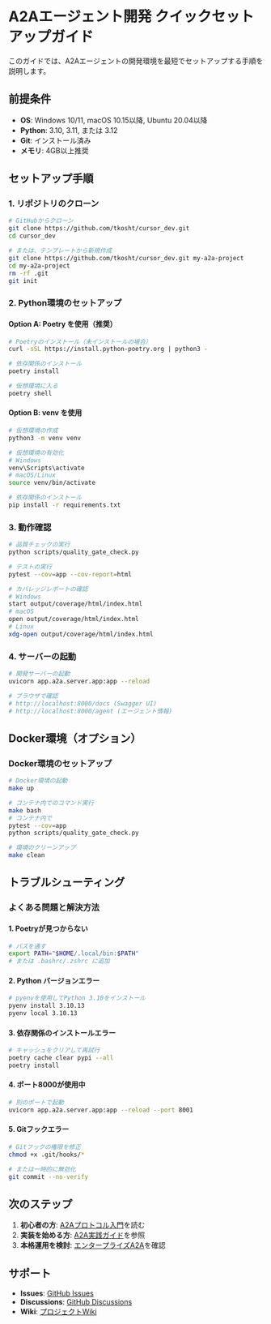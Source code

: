 # A2Aエージェント開発 クイックセットアップガイド

このガイドでは、A2Aエージェントの開発環境を最短でセットアップする手順を説明します。

## 前提条件

- **OS**: Windows 10/11, macOS 10.15以降, Ubuntu 20.04以降
- **Python**: 3.10, 3.11, または 3.12
- **Git**: インストール済み
- **メモリ**: 4GB以上推奨

## セットアップ手順

### 1. リポジトリのクローン

```bash
# GitHubからクローン
git clone https://github.com/tkosht/cursor_dev.git
cd cursor_dev

# または、テンプレートから新規作成
git clone https://github.com/tkosht/cursor_dev.git my-a2a-project
cd my-a2a-project
rm -rf .git
git init
```

### 2. Python環境のセットアップ

#### Option A: Poetry を使用（推奨）

```bash
# Poetryのインストール（未インストールの場合）
curl -sSL https://install.python-poetry.org | python3 -

# 依存関係のインストール
poetry install

# 仮想環境に入る
poetry shell
```

#### Option B: venv を使用

```bash
# 仮想環境の作成
python3 -m venv venv

# 仮想環境の有効化
# Windows
venv\Scripts\activate
# macOS/Linux
source venv/bin/activate

# 依存関係のインストール
pip install -r requirements.txt
```

### 3. 動作確認

```bash
# 品質チェックの実行
python scripts/quality_gate_check.py

# テストの実行
pytest --cov=app --cov-report=html

# カバレッジレポートの確認
# Windows
start output/coverage/html/index.html
# macOS
open output/coverage/html/index.html
# Linux
xdg-open output/coverage/html/index.html
```

### 4. サーバーの起動

```bash
# 開発サーバーの起動
uvicorn app.a2a.server.app:app --reload

# ブラウザで確認
# http://localhost:8000/docs (Swagger UI)
# http://localhost:8000/agent (エージェント情報)
```

## Docker環境（オプション）

### Docker環境のセットアップ

```bash
# Docker環境の起動
make up

# コンテナ内でのコマンド実行
make bash
# コンテナ内で
pytest --cov=app
python scripts/quality_gate_check.py

# 環境のクリーンアップ
make clean
```

## トラブルシューティング

### よくある問題と解決方法

#### 1. Poetryが見つからない

```bash
# パスを通す
export PATH="$HOME/.local/bin:$PATH"
# または .bashrc/.zshrc に追加
```

#### 2. Python バージョンエラー

```bash
# pyenvを使用してPython 3.10をインストール
pyenv install 3.10.13
pyenv local 3.10.13
```

#### 3. 依存関係のインストールエラー

```bash
# キャッシュをクリアして再試行
poetry cache clear pypi --all
poetry install
```

#### 4. ポート8000が使用中

```bash
# 別のポートで起動
uvicorn app.a2a.server.app:app --reload --port 8001
```

#### 5. Gitフックエラー

```bash
# Gitフックの権限を修正
chmod +x .git/hooks/*

# または一時的に無効化
git commit --no-verify
```

## 次のステップ

1. **初心者の方**: [A2Aプロトコル入門](note_a2a_introduction_level1.md)を読む
2. **実装を始める方**: [A2A実践ガイド](note_a2a_practice_level2.md)を参照
3. **本格運用を検討**: [エンタープライズA2A](note_a2a_advanced_level3.md)を確認

## サポート

- **Issues**: [GitHub Issues](https://github.com/tkosht/cursor_dev/issues)
- **Discussions**: [GitHub Discussions](https://github.com/tkosht/cursor_dev/discussions)
- **Wiki**: [プロジェクトWiki](https://github.com/tkosht/cursor_dev/wiki)